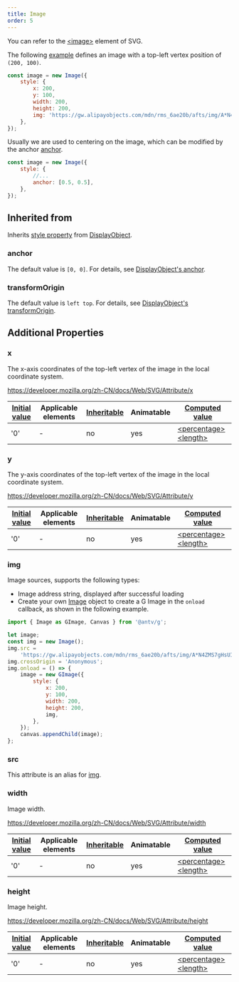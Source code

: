 ```yaml
---
title: Image
order: 5
---
```


You can refer to the [\<image\>](https://developer.mozilla.org/zh-CN/docs/Web/SVG/Element/image) element of SVG.

The following [example](/en/examples/shape#image) defines an image with a top-left vertex position of `(200, 100)`.

```javascript
const image = new Image({
    style: {
        x: 200,
        y: 100,
        width: 200,
        height: 200,
        img: 'https://gw.alipayobjects.com/mdn/rms_6ae20b/afts/img/A*N4ZMS7gHsUIAAAAAAAAAAABkARQnAQ',
    },
});
```

Usually we are used to centering on the image, which can be modified by the anchor [anchor](/en/docs/api/display-object#anchor).

```javascript
const image = new Image({
    style: {
        //...
        anchor: [0.5, 0.5],
    },
});
```

## Inherited from

Inherits [style property](/en/docs/api/basic/display-object#drawing-properties) from [DisplayObject](/en/docs/api/basic/display-object).

### anchor

The default value is `[0, 0]`. For details, see [DisplayObject's anchor](/en/docs/api/basic/display-object#anchor).

### transformOrigin

The default value is `left top`. For details, see [DisplayObject's transformOrigin](/en/docs/api/basic/display-object#transformOrigin).

## Additional Properties

### x

The x-axis coordinates of the top-left vertex of the image in the local coordinate system.

https://developer.mozilla.org/zh-CN/docs/Web/SVG/Attribute/x

| [Initial value](/en/docs/api/css/css-properties-values-api#initial-value) | Applicable elements | [Inheritable](/en/docs/api/css/inheritance) | Animatable | [Computed value](/en/docs/api/css/css-properties-values-api#computed-value)                                                             |
| ------------------------------------------------------------------------- | ------------------- | ------------------------------------------- | ---------- | --------------------------------------------------------------------------------------------------------------------------------------- |
| '0'                                                                       | -                   | no                                          | yes        | [\<percentage\>](/en/docs/api/css/css-properties-values-api#percentage) [\<length\>](/en/docs/api/css/css-properties-values-api#length) |

### y

The y-axis coordinates of the top-left vertex of the image in the local coordinate system.

https://developer.mozilla.org/zh-CN/docs/Web/SVG/Attribute/y

| [Initial value](/en/docs/api/css/css-properties-values-api#initial-value) | Applicable elements | [Inheritable](/en/docs/api/css/inheritance) | Animatable | [Computed value](/en/docs/api/css/css-properties-values-api#computed-value)                                                             |
| ------------------------------------------------------------------------- | ------------------- | ------------------------------------------- | ---------- | --------------------------------------------------------------------------------------------------------------------------------------- |
| '0'                                                                       | -                   | no                                          | yes        | [\<percentage\>](/en/docs/api/css/css-properties-values-api#percentage) [\<length\>](/en/docs/api/css/css-properties-values-api#length) |

### img

Image sources, supports the following types:

-   Image address string, displayed after successful loading
-   Create your own [Image](https://developer.mozilla.org/en-US/docs/Web/API/HTMLImageElement/Image) object to create a G Image in the `onload` callback, as shown in the following example.

```js
import { Image as GImage, Canvas } from '@antv/g';

let image;
const img = new Image();
img.src =
    'https://gw.alipayobjects.com/mdn/rms_6ae20b/afts/img/A*N4ZMS7gHsUIAAAAAAAAAAABkARQnAQ';
img.crossOrigin = 'Anonymous';
img.onload = () => {
    image = new GImage({
        style: {
            x: 200,
            y: 100,
            width: 200,
            height: 200,
            img,
        },
    });
    canvas.appendChild(image);
};
```

### src

This attribute is an alias for [img](/en/docs/api/basic/image).

### width

Image width.

https://developer.mozilla.org/zh-CN/docs/Web/SVG/Attribute/width

| [Initial value](/en/docs/api/css/css-properties-values-api#initial-value) | Applicable elements | [Inheritable](/en/docs/api/css/inheritance) | Animatable | [Computed value](/en/docs/api/css/css-properties-values-api#computed-value)                                                             |
| ------------------------------------------------------------------------- | ------------------- | ------------------------------------------- | ---------- | --------------------------------------------------------------------------------------------------------------------------------------- |
| '0'                                                                       | -                   | no                                          | yes        | [\<percentage\>](/en/docs/api/css/css-properties-values-api#percentage) [\<length\>](/en/docs/api/css/css-properties-values-api#length) |

### height

Image height.

https://developer.mozilla.org/zh-CN/docs/Web/SVG/Attribute/height

| [Initial value](/en/docs/api/css/css-properties-values-api#initial-value) | Applicable elements | [Inheritable](/en/docs/api/css/inheritance) | Animatable | [Computed value](/en/docs/api/css/css-properties-values-api#computed-value)                                                             |
| ------------------------------------------------------------------------- | ------------------- | ------------------------------------------- | ---------- | --------------------------------------------------------------------------------------------------------------------------------------- |
| '0'                                                                       | -                   | no                                          | yes        | [\<percentage\>](/en/docs/api/css/css-properties-values-api#percentage) [\<length\>](/en/docs/api/css/css-properties-values-api#length) |
